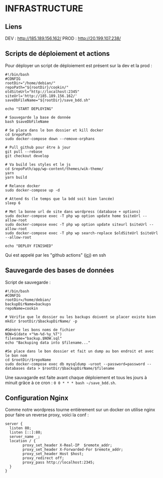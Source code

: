 # INFRASTRUCTURE

## Liens
DEV : http://185.189.156.162/
PROD : http://20.199.107.238/

## Scripts de déploiement et actions
Pour déployer un script de déploiement est présent sur la dev et la prod : 
```
#!/bin/bash
#CONFIG
rootDir="/home/debian/"
repoPath="${rootDir}/cookin/"
oldSiteUrl="http://localhost:2345"
siteUrl='http://185.189.156.162/'
saveDbFileName="${rootDir}/save_bdd.sh"

echo "START DEPLOYING"

# Sauvegarde la base de donnée
bash $saveDbFileName

# Se place dans le bon dossier et kill docker
cd $repoPath
sudo docker-compose down --remove-orphans

# Pull github pour être à jour 
git pull --rebase
git checkout develop

# Va build les styles et le js
cd $repoPath/app/wp-content/themes/wik-theme/
yarn
yarn build

# Relance docker
sudo docker-compose up -d

# Attend 6s (le temps que la bdd soit bien lancée)
sleep 6

# Met la bonne url de site dans wordpress (database + options)
sudo docker-compose exec -T php wp option update home $siteUrl --allow-root
sudo docker-compose exec -T php wp option update siteurl $siteUrl --allow-root
sudo docker-compose exec -T php wp search-replace $oldSiteUrl $siteUrl --allow-root

echo "DEPLOY FINISHED"
```
Qui est appelé par les "github actions" ([ici](https://github.com/mouzone9/cookin/tree/main/.github/workflows)) en ssh

## Sauvegarde des bases de données 
Script de sauvegarde :
```
#!/bin/bash
#CONFIG
rootDir=/home/debian/
backupDirName=backups
repoName=cookin

# Vérifie que le dossier ou les backups doivent se placer existe bien
mkdir $rootDir/$backupDirName/ -p

#Génère les bons noms de fichier
NOW=$(date +"%m-%d-%y_%T")
filename="backup.$NOW.sql"
echo "Backuping data into $filename..."

#Se place dans le bon dossier et fait un dump au bon endroit et avec le bon nom
cd $rootDir/$repoName
sudo docker-compose exec db mysqldump -uroot --password=password --databases data > $rootDir/$backupDirName/$filename
```

Une sauvagarde est faite avant chaque déploiement et tous les jours à minuit grâce à ce cron :
``0 0 * * * bash ~/save_bdd.sh``.

## Configuration Nginx
Comme notre wordpress tourne entièrement sur un docker on utilise nginx pour faire un reverse proxy, voici la conf :
```
server {
  listen 80;
  listen [::]:80;
  server_name _;
  location / {
        proxy_set_header X-Real-IP  $remote_addr;
        proxy_set_header X-Forwarded-For $remote_addr;
        proxy_set_header Host $host;
        proxy_redirect off;
        proxy_pass http://localhost:2345;
  }
}
```
